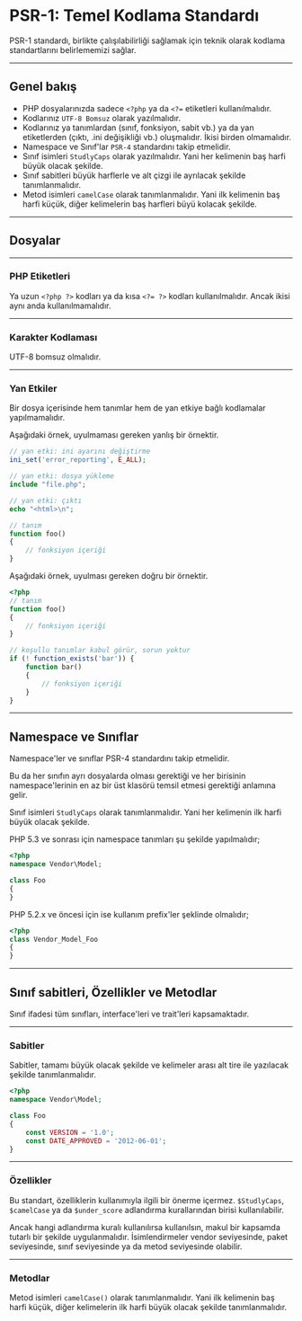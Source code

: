 # PSR-1: Temel Kodlama Standardı

PSR-1 standardı, birlikte çalışılabilirliği sağlamak için teknik olarak kodlama standartlarını belirlememizi sağlar.

---

## Genel bakış

- PHP dosyalarınızda sadece `<?php` ya da `<?=` etiketleri kullanılmalıdır.
- Kodlarınız `UTF-8 Bomsuz` olarak yazılmalıdır.
- Kodlarınız ya tanımlardan (sınıf, fonksiyon, sabit vb.) ya da yan etiketlerden (çıktı, .ini değişikliği vb.) oluşmalıdır. İkisi birden olmamalıdır.
- Namespace ve Sınıf'lar `PSR-4` standardını takip etmelidir.
- Sınıf isimleri `StudlyCaps` olarak yazılmalıdır. Yani her kelimenin baş harfi büyük olacak şekilde.
- Sınıf sabitleri büyük harflerle ve alt çizgi ile ayrılacak şekilde tanımlanmalıdır.
- Metod isimleri `camelCase` olarak tanımlanmalıdır. Yani ilk kelimenin baş harfi küçük, diğer kelimelerin baş harfleri büyü kolacak şekilde.

---

## Dosyalar

---

### PHP Etiketleri

Ya uzun `<?php ?>` kodları ya da kısa `<?= ?>` kodları kullanılmalıdır. Ancak ikisi aynı anda kullanılmamalıdır.

---

### Karakter Kodlaması

UTF-8 bomsuz olmalıdır.

---

### Yan Etkiler

Bir dosya içerisinde hem tanımlar hem de yan etkiye bağlı kodlamalar yapılmamalıdır.

Aşağıdaki örnek, uyulmaması gereken yanlış bir örnektir.

```php
// yan etki: ini ayarını değiştirme
ini_set('error_reporting', E_ALL);

// yan etki: dosya yükleme
include "file.php";

// yan etki: çıktı
echo "<html>\n";

// tanım
function foo()
{
    // fonksiyon içeriği
}
```

Aşağıdaki örnek, uyulması gereken doğru bir örnektir.

```php
<?php
// tanım
function foo()
{
    // fonksiyon içeriği
}

// koşullu tanımlar kabul görür, sorun yoktur
if (! function_exists('bar')) {
    function bar()
    {
        // fonksiyon içeriği
    }
}
```

---

## Namespace ve Sınıflar

Namespace'ler ve sınıflar PSR-4 standardını takip etmelidir.

Bu da her sınıfın ayrı dosyalarda olması gerektiği ve her birisinin namespace'lerinin en az bir üst klasörü temsil etmesi gerektiği anlamına gelir.

Sınıf isimleri `StudlyCaps` olarak tanımlanmalıdır. Yani her kelimenin ilk harfi büyük olacak şekilde.

PHP 5.3 ve sonrası için namespace tanımları şu şekilde yapılmalıdır;

```php
<?php
namespace Vendor\Model;

class Foo
{
}
```

PHP 5.2.x ve öncesi için ise kullanım prefix'ler şeklinde olmalıdır;

```php
<?php
class Vendor_Model_Foo
{
}
```

---

## Sınıf sabitleri, Özellikler ve Metodlar

Sınıf ifadesi tüm sınıfları, interface'leri ve trait'leri kapsamaktadır.

---

### Sabitler

Sabitler, tamamı büyük olacak şekilde ve kelimeler arası alt tire ile yazılacak şekilde tanımlanmalıdır.

```php
<?php
namespace Vendor\Model;

class Foo
{
    const VERSION = '1.0';
    const DATE_APPROVED = '2012-06-01';
}
```

---

### Özellikler

Bu standart, özelliklerin kullanımıyla ilgili bir önerme içermez. `$StudlyCaps`, `$camelCase` ya da `$under_score` adlandırma kurallarından birisi kullanılabilir.

Ancak hangi adlandırma kuralı kullanılırsa kullanılsın, makul bir kapsamda tutarlı bir şekilde uygulanmalıdır. İsimlendirmeler vendor seviyesinde, paket seviyesinde, sınıf seviyesinde ya da metod seviyesinde olabilir.

---

### Metodlar

Metod isimleri `camelCase()` olarak tanımlanmalıdır. Yani ilk kelimenin baş harfi küçük, diğer kelimelerin ilk harfi büyük olacak şekilde tanımlanmalıdır.

